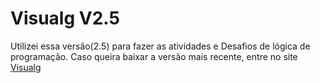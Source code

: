 # Visualg V2.5
Utilizei essa versão(2.5) para fazer as atividades e Desafios de lógica de programação. Caso queira baixar a versão mais recente, entre no site [Visualg](https://visualg3.com.br/baixar-o-visualg3-0/)
